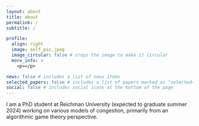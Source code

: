 ```yaml
---
layout: about
title: about
permalink: /
subtitle: /

profile:
  align: right
  image: self_pic.jpeg
  image_circular: false # crops the image to make it circular
  more_info: >
    <p></p>

news: false # includes a list of news items
selected_papers: false # includes a list of papers marked as "selected={true}"
social: false # includes social icons at the bottom of the page
---
```


I am a PhD student at Reichman University (expected to graduate summer 2024) working on various models of congestion, primarily from an algorithmic game theory perspective.